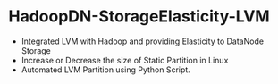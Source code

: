 # HadoopDN-StorageElasticity-LVM

- Integrated LVM with Hadoop and providing Elasticity to DataNode Storage
- Increase or Decrease the size of Static Partition in Linux
- Automated LVM Partition using Python Script.
